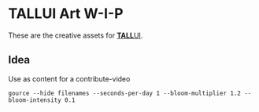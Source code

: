 # TALLUI Art W-I-P

These are the creative assets for [**TALL**UI](https://tallui.io).



## Idea

Use as content for a contribute-video

```
gource --hide filenames --seconds-per-day 1 --bloom-multiplier 1.2 --bloom-intensity 0.1
```





